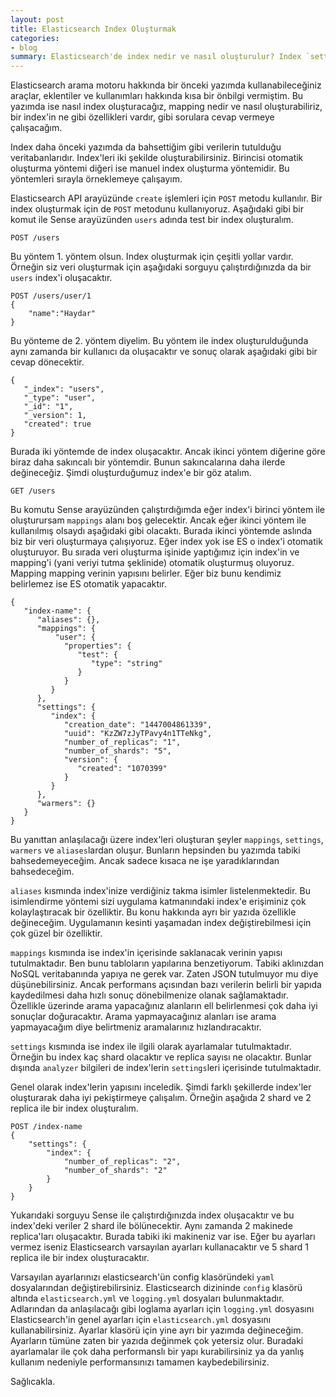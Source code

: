 ```yaml
---
layout: post
title: Elasticsearch Index Oluşturmak
categories:
- blog
summary: Elasticsearch'de index nedir ve nasıl oluşturulur? Index `settings` nedir ve nasıl kullanılır? `Analyzer` nedir, nasıl oluşturulur.
---
```


Elasticsearch arama motoru hakkında bir önceki yazımda kullanabileceğiniz 
araçlar, eklentiler ve kullanımları hakkında kısa bir önbilgi vermiştim. Bu
yazımda ise nasıl index oluşturacağız, mapping nedir ve nasıl oluşturabiliriz,
bir index'in ne gibi özellikleri vardır, gibi sorulara cevap vermeye çalışacağım.

Index daha önceki yazımda da bahsettiğim gibi verilerin tutulduğu 
veritabanlarıdır. Index'leri iki şekilde oluşturabilirsiniz. Birincisi otomatik 
oluşturma yöntemi diğeri ise manuel index oluşturma yöntemidir. Bu 
yöntemleri sırayla örneklemeye çalışayım.

Elasticsearch API arayüzünde `create` işlemleri için `POST` metodu kullanılır. 
Bir index oluşturmak için de `POST` metodunu kullanıyoruz. Aşağıdaki gibi
bir komut ile Sense arayüzünden `users` adında test bir index oluşturalım.

```
POST /users
```

Bu yöntem 1. yöntem olsun. Index oluşturmak için çeşitli yollar vardır. 
Örneğin siz veri oluşturmak için aşağıdaki sorguyu çalıştırdığınızda da bir
 `users` index'i oluşacaktır. 

```
POST /users/user/1
{
    "name":"Haydar"
}
```

Bu yönteme de 2. yöntem diyelim. Bu yöntem ile index oluşturulduğunda 
aynı zamanda bir kullanıcı da oluşacaktır ve sonuç olarak aşağıdaki gibi bir 
cevap dönecektir. 

```
{
   "_index": "users",
   "_type": "user",
   "_id": "1",
   "_version": 1,
   "created": true
}
```
Burada iki yöntemde de index oluşacaktır. Ancak ikinci yöntem diğerine göre 
biraz daha sakıncalı bir yöntemdir.  Bunun sakıncalarına daha ilerde 
değineceğiz. Şimdi oluşturduğumuz index'e bir göz atalım.  

```
GET /users
```

Bu komutu Sense arayüzünden çalıştırdığımda eğer index'i birinci yöntem ile 
oluşturursam `mappings` alanı boş gelecektir. Ancak eğer ikinci yöntem ile 
kullanılmış olsaydı aşağıdaki gibi olacaktı. Burada ikinci yöntemde aslında biz 
bir veri oluşturmaya çalışıyoruz. Eğer index yok ise ES o index'i otomatik 
oluşturuyor. Bu sırada veri oluşturma işinide yaptığımız için index'in ve 
mapping'i (yani veriyi tutma şeklinide) otomatik oluşturmuş oluyoruz. Mapping 
mapping verinin yapısını belirler. Eğer biz bunu kendimiz belirlemez ise ES 
otomatik yapacaktır. 

```
{
   "index-name": {
      "aliases": {},
      "mappings": {
          "user": {
            "properties": {
               "test": {
                  "type": "string"
               }
            }
         }
      },
      "settings": {
         "index": {
            "creation_date": "1447004861339",
            "uuid": "KzZW7zJyTPavy4n1TTeNkg",
            "number_of_replicas": "1",
            "number_of_shards": "5",
            "version": {
               "created": "1070399"
            }
         }
      },
      "warmers": {}
   }
}
```

Bu yanıttan anlaşılacağı üzere index'leri oluşturan şeyler `mappings`, 
`settings`, `warmers` ve `aliases`lardan oluşur. Bunların hepsinden bu yazımda
tabiki bahsedemeyeceğim. Ancak sadece kısaca ne işe yaradıklarından 
bahsedeceğim. 

`aliases` kısmında index'inize verdiğiniz takma isimler listelenmektedir. Bu 
isimlendirme yöntemi sizi uygulama katmanındaki index'e erişiminiz çok 
kolaylaştıracak bir özelliktir.  Bu konu hakkında ayrı bir yazıda özellikle 
değineceğim. Uygulamanın kesinti yaşamadan index değiştirebilmesi için
çok güzel bir özelliktir.

`mappings` kısmında ise index'in içerisinde saklanacak verinin yapısı 
tutulmaktadır. Ben bunu tabloların yapılarına benzetiyorum. Tabiki aklınızdan 
NoSQL veritabanında yapıya ne gerek var. Zaten JSON tutulmuyor mu diye 
düşünebilirsiniz. Ancak performans açısından bazı verilerin belirli bir yapıda 
kaydedilmesi daha hızlı sonuç dönebilmenize olanak sağlamaktadır. Özellikle
üzerinde arama yapacağınız alanların ell belirlenmesi çok daha iyi sonuçlar 
doğuracaktır. Arama yapmayacağınız alanları ise arama yapmayacağım diye 
belirtmeniz aramalarınız hızlandıracaktır. 

`settings` kısmında ise index ile ilgili olarak ayarlamalar tutulmaktadır. Örneğin 
bu index kaç shard olacaktır ve replica sayısı ne olacaktır. Bunlar dışında 
`analyzer` bilgileri de index'lerin `settings`leri içerisinde tutulmaktadır.  

Genel olarak index'lerin yapısını inceledik. Şimdi farklı şekillerde index'ler 
oluşturarak daha iyi pekiştirmeye çalışalım. Örneğin aşağıda 2 shard ve 
2 replica ile bir index oluşturalım. 

```
POST /index-name
{
    "settings": {
        "index": {
            "number_of_replicas": "2",
            "number_of_shards": "2"
        }
    }
}
```

Yukarıdaki sorguyu Sense ile çalıştırdığınızda index oluşacaktır ve bu index'deki 
veriler 2 shard ile bölünecektir. Aynı zamanda 2 makinede replica'ları oluşacaktır. 
Burada tabiki iki makineniz var ise. Eğer bu ayarları vermez iseniz Elasticsearch
varsayılan ayarları kullanacaktır ve 5 shard 1 replica ile bir index oluşturacaktır.

Varsayılan ayarlarınızı elasticsearch'ün config klasöründeki `yaml` dosyalarından
değiştirebilirsiniz. Elasticsearch dizininde `config` klasörü altında `elasticsearch.yml` 
ve `logging.yml` dosyaları bulunmaktadır. Adlarından da anlaşılacağı gibi 
loglama ayarları için `logging.yml` dosyasını Elasticsearch'in genel ayarları için 
`elasticsearch.yml` dosyasını kullanabilirsiniz. Ayarlar klasörü için yine ayrı bir 
yazımda değineceğim. Ayarların tümüne zaten bir yazıda değinmek çok yetersiz 
olur. Buradaki ayarlamalar ile çok daha performanslı bir yapı kurabilirsiniz ya da 
yanlış kullanım nedeniyle performansınızı tamamen kaybedebilirsiniz. 

Sağlıcakla.
